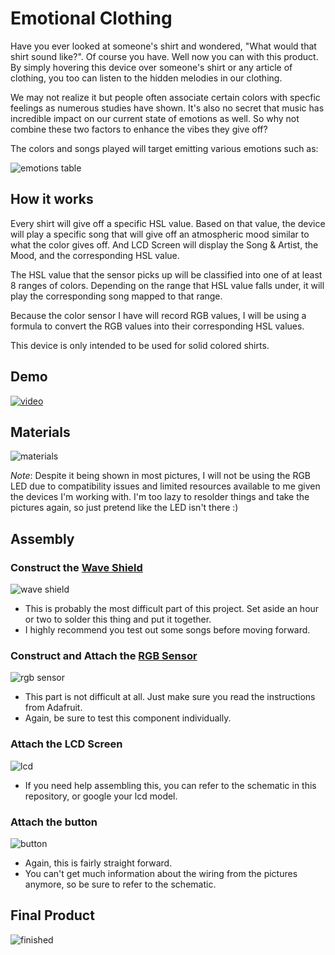 [emotions table]: http://i.imgur.com/i2DKPvF.png "Emotions Table"
[materials]: http://i.imgur.com/itTRcLl.jpg "Materials"
[wave shield]: http://i.imgur.com/GLxlWJJ.jpg "Wave Shield"
[rgb sensor]: http://i.imgur.com/IK1A827.jpg "RGB Sensor"
[lcd]: http://i.imgur.com/u8NLPdG.jpg "LCD"
[button]: http://i.imgur.com/u8NLPdG.jpg "Button"
[finished]: http://i.imgur.com/IV4h7Ai.jpg "Final Product"
[video]: http://i.imgur.com/NeDSLdI.jpg "Video"

# Emotional Clothing

Have you ever looked at someone's shirt and wondered, "What would that shirt sound like?". Of course you have.
Well now you can with this product. By simply hovering this device over someone's shirt or any article of clothing, you too can listen to the hidden melodies in our clothing.

We may not realize it but people often associate certain colors with specfic feelings as numerous studies have shown. It's also no secret that music has incredible impact on our current state of emotions as well.
So why not combine these two factors to enhance the vibes they give off?

The colors and songs played will target emitting various emotions such as:

![emotions table]

## How it works

Every shirt will give off a specific HSL value. Based on that value, the device will play a specific song that will give off an atmospheric mood similar to what the color gives off. And LCD Screen will display the Song & Artist, the Mood, and the corresponding HSL value.

The HSL value that the sensor picks up will be classified into one of at least 8 ranges of colors. Depending on the range that HSL value falls under, it will play the corresponding song mapped to that range.

Because the color sensor I have will record RGB values, I will be using a formula to convert the RGB values into their corresponding HSL values.

This device is only intended to be used for solid colored shirts.

## Demo

[![video]](https://www.youtube.com/watch?v=GCqKvXHVLQU)

## Materials

![materials]

*Note*: Despite it being shown in most pictures, I will not be using the RGB LED due to compatibility issues and limited resources available to me given the devices I'm working with. I'm too lazy to resolder things and take the pictures again, so just pretend like the LED isn't there :)

## Assembly

### Construct the [Wave Shield](https://learn.adafruit.com/adafruit-wave-shield-audio-shield-for-arduino/overview)

![wave shield]

* This is probably the most difficult part of this project. Set aside an hour or two to solder this thing and put it together.
* I highly recommend you test out some songs before moving forward.

### Construct and Attach the [RGB Sensor](https://www.adafruit.com/product/1334)

![rgb sensor]

* This part is not difficult at all. Just make sure you read the instructions from Adafruit.
* Again, be sure to test this component individually.

### Attach the LCD Screen

![lcd]

* If you need help assembling this, you can refer to the schematic in this repository, or google your lcd model.

### Attach the button

![button]

* Again, this is fairly straight forward.
* You can't get much information about the wiring from the pictures anymore, so be sure to refer to the schematic.

## Final Product

![finished]

